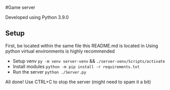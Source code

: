 #Game server

Developed using Python 3.9.0

## Setup
First, be located within the same file this README.md is located in
Using python virtual environments is highly recommended

- Setup venv `py -m venv server-venv` && `./server-venv/Scripts/activate`
- Install modules `python -m pip install -r requirements.txt`
- Run the server `python ./Server.py`

All done! Use CTRL+C to stop the server (might need to spam it a bit)
